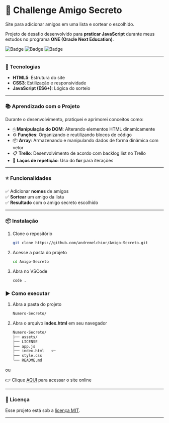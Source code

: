 # 🎯 Challenge Amigo Secreto

Site para adicionar amigos em uma lista e sortear o escolhido.

Projeto de desafio desenvolvido para **praticar JavaScript** durante meus estudos no programa **ONE (Oracle Next Education)**.

![Badge](https://img.shields.io/badge/JavaScript-ES6+-yellow?style=for-the-badge)
![Badge](https://img.shields.io/badge/Status-Concluído-brightgreen?style=for-the-badge)
![Badge](https://img.shields.io/badge/Licença-MIT-blue?style=for-the-badge)

---

### 🚀 Tecnologias

- **HTML5**: Estrutura do site
- **CSS3**: Estilização e responsividade
- **JavaScript (ES6+)**: Lógica do sorteio

---

### 📚 Aprendizado com o Projeto

Durante o desenvolvimento, pratiquei e aprimorei conceitos como:

- 🖱 **Manipulação do DOM**: Alterando elementos HTML dinamicamente  
- ⚙ **Funções**: Organizando e reutilizando blocos de código  
- 📦 **Array**: Armazenando e manipulando dados de forma dinâmica com vetor  
- 📋 **Trello**: Desenvolvimento de acordo com backlog list no Trello
- 🔁 **Laços de repetição**: Uso do **for** para iterações

---

### ⭐ Funcionalidades

✅ Adicionar **nomes** de amigos  
✅ **Sortear** um amigo da lista   
✅ **Resultado** com o amigo secreto escolhido  

---

### 📦 Instalação

1. Clone o repositório
    ```bash
    git clone https://github.com/andremelchior/Amigo-Secreto.git
    ```

2. Acesse a pasta do projeto
    ```bash
    cd Amigo-Secreto
    ```

3. Abra no VSCode
    ```bash
    code .
    ```

### ▶️ Como executar
1. Abra a pasta do projeto
    ```bash
    Numero-Secreto/
    ```
2. Abra o arquivo **index.html** em seu navegador
    ```bash
    Numero-Secreto/
    ├── assets/          
    ├── LICENSE          
    ├── app.js          
    ├── index.html   <─     
    ├── style.css       
    └── README.md          
    ```
ou

👉 Clique [AQUI](https://andremelchior.github.io/Amigo-Secreto/) para acessar o site online

---

### 📝 Licença

Esse projeto está sob a [licença MIT](https://github.com/andremelchior/Amigo-Secreto?tab=MIT-1-ov-file#readme).

---
